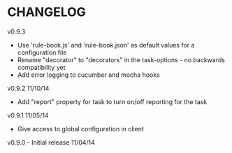 CHANGELOG
=========

v0.9.3
* Use 'rule-book.js' and 'rule-book.json' as default values for a configuration file
* Rename "decorator" to "decorators" in the task-options - no backwards compatibility yet
* Add error logging to cucumber and mocha hooks

v0.9.2 11/10/14
* Add "report" property for task to turn on/off reporting for the task

v0.9.1 11/05/14
* Give access to global configuration in client

v0.9.0 - Initial release 11/04/14
